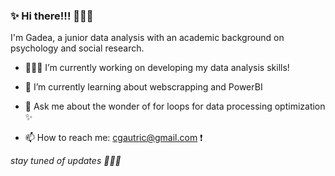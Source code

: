 ###  ✨ Hi there!!! 🧙🏻‍♀️ 

I'm Gadea, a junior data analysis with an academic background on psychology and social research.

- 👩🏻‍💻 I’m currently working on developing my data analysis skills!

- 🌱 I’m currently learning about webscrapping and PowerBI

- 💬 Ask me about the wonder of for loops for data processing optimization ✨

- 📫 How to reach me: cgautric@gmail.com ❗️

*stay tuned of updates 🧚🏻‍♀️*
